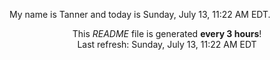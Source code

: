 My name is Tanner and today is Sunday, July 13, 11:22 AM EDT.

<p align="center">This <i>README</i> file is generated <b>every 3 hours</b>!</br>Last refresh: Sunday, July 13, 11:22 AM EDT<br /></p>
